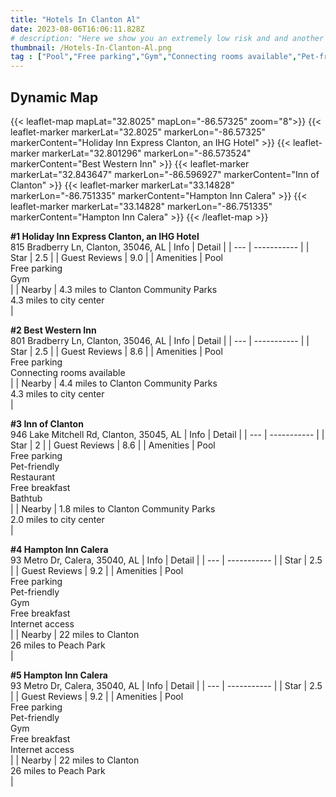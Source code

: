 ```yaml
---
title: "Hotels In Clanton Al"
date: 2023-08-06T16:06:11.828Z
# description: "Here we show you an extremely low risk and and another medium risk approach to earn passive income "
thumbnail: /Hotels-In-Clanton-Al.png
tag : ["Pool","Free parking","Gym","Connecting rooms available","Pet-friendly","Restaurant","Free breakfast","Bathtub","Internet access"]
---
```


## Dynamic Map
{{< leaflet-map  mapLat="32.8025" mapLon="-86.57325" zoom="8">}}
    {{< leaflet-marker markerLat="32.8025" markerLon="-86.57325" markerContent="Holiday Inn Express Clanton, an IHG Hotel" >}}
    {{< leaflet-marker markerLat="32.801296" markerLon="-86.573524" markerContent="Best Western Inn" >}}
    {{< leaflet-marker markerLat="32.843647" markerLon="-86.596927" markerContent="Inn of Clanton" >}}
    {{< leaflet-marker markerLat="33.14828" markerLon="-86.751335" markerContent="Hampton Inn Calera" >}}
    {{< leaflet-marker markerLat="33.14828" markerLon="-86.751335" markerContent="Hampton Inn Calera" >}}
{{< /leaflet-map >}}


**#1 Holiday Inn Express Clanton, an IHG Hotel**<br>815 Bradberry Ln, Clanton, 35046, AL
| Info | Detail |
| --- | ----------- |
| Star | 2.5 |
| Guest Reviews | 9.0 |
| Amenities | Pool<br>Free parking<br>Gym<br> |
| Nearby | 4.3 miles to Clanton Community Parks<br>4.3 miles to city center<br> |

**#2 Best Western Inn**<br>801 Bradberry Ln, Clanton, 35046, AL
| Info | Detail |
| --- | ----------- |
| Star | 2.5 |
| Guest Reviews | 8.6 |
| Amenities | Pool<br>Free parking<br>Connecting rooms available<br> |
| Nearby | 4.4 miles to Clanton Community Parks<br>4.3 miles to city center<br> |

**#3 Inn of Clanton**<br>946 Lake Mitchell Rd, Clanton, 35045, AL
| Info | Detail |
| --- | ----------- |
| Star | 2 |
| Guest Reviews | 8.6 |
| Amenities | Pool<br>Free parking<br>Pet-friendly<br>Restaurant<br>Free breakfast<br>Bathtub<br> |
| Nearby | 1.8 miles to Clanton Community Parks<br>2.0 miles to city center<br> |

**#4 Hampton Inn Calera**<br>93 Metro Dr, Calera, 35040, AL
| Info | Detail |
| --- | ----------- |
| Star | 2.5 |
| Guest Reviews | 9.2 |
| Amenities | Pool<br>Free parking<br>Pet-friendly<br>Gym<br>Free breakfast<br>Internet access<br> |
| Nearby | 22 miles to Clanton<br>26 miles to Peach Park<br> |

**#5 Hampton Inn Calera**<br>93 Metro Dr, Calera, 35040, AL
| Info | Detail |
| --- | ----------- |
| Star | 2.5 |
| Guest Reviews | 9.2 |
| Amenities | Pool<br>Free parking<br>Pet-friendly<br>Gym<br>Free breakfast<br>Internet access<br> |
| Nearby | 22 miles to Clanton<br>26 miles to Peach Park<br> |

